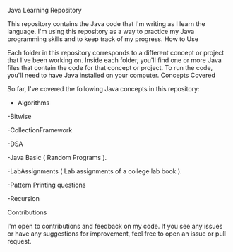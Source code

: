 Java Learning Repository

This repository contains the Java code that I'm writing as I learn the language. I'm using this repository as a way to practice my Java programming skills and to keep track of my progress.
How to Use

Each folder in this repository corresponds to a different concept or project that I've been working on. Inside each folder, you'll find one or more Java files that contain the code for that concept or project. To run the code, you'll need to have Java installed on your computer.
Concepts Covered

So far, I've covered the following Java concepts in this repository:
    
 - Algorithms

-Bitwise

-CollectionFramework

-DSA

-Java Basic ( Random Programs ).

-LabAssignments ( Lab assignments of a college lab book ).

-Pattern Printing questions

-Recursion 

Contributions

I'm open to contributions and feedback on my code. If you see any issues or have any suggestions for improvement, feel free to open an issue or pull request.
